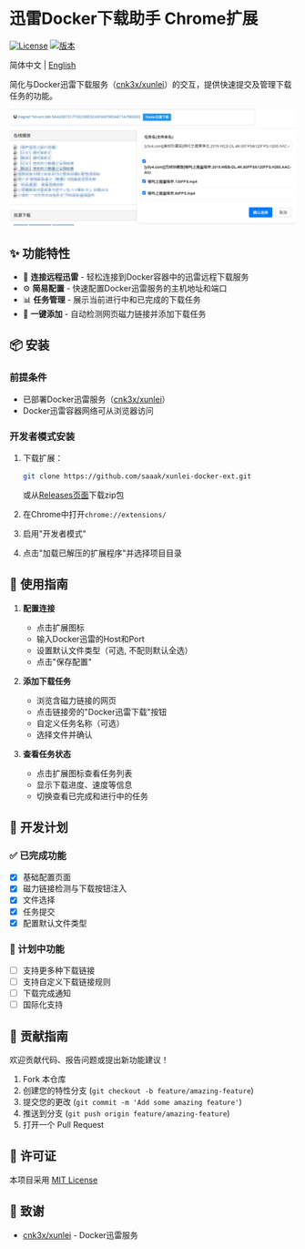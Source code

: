 # 迅雷Docker下载助手 Chrome扩展

[![License](https://img.shields.io/badge/license-MIT-blue.svg)](LICENSE)
[![版本](https://img.shields.io/badge/版本-1.1.0-green.svg)](https://github.com/saaak/xunlei-docker-ext/releases)

简体中文 | [English](README_EN.md)

简化与Docker迅雷下载服务（[cnk3x/xunlei](https://github.com/cnk3x/xunlei)）的交互，提供快速提交及管理下载任务的功能。



![扩展截图](assets/screenshot.png)

## ✨ 功能特性

- 🐳 **连接远程迅雷** - 轻松连接到Docker容器中的迅雷远程下载服务
- ⚙️ **简易配置** - 快速配置Docker迅雷服务的主机地址和端口
- 📊 **任务管理** - 展示当前进行中和已完成的下载任务
- 🔗 **一键添加** - 自动检测网页磁力链接并添加下载任务

## 📦 安装

### 前提条件
- 已部署Docker迅雷服务（[cnk3x/xunlei](https://github.com/cnk3x/xunlei)）
- Docker迅雷容器网络可从浏览器访问

### 开发者模式安装

1. 下载扩展：
   ```bash
   git clone https://github.com/saaak/xunlei-docker-ext.git
   ```
   或从[Releases页面](https://github.com/saaak/xunlei-docker-ext/releases)下载zip包

2. 在Chrome中打开`chrome://extensions/`

3. 启用"开发者模式"

4. 点击"加载已解压的扩展程序"并选择项目目录

## 🚀 使用指南

1. **配置连接**
   - 点击扩展图标
   - 输入Docker迅雷的Host和Port
   - 设置默认文件类型（可选, 不配则默认全选）
   - 点击"保存配置"

2. **添加下载任务**
   - 浏览含磁力链接的网页
   - 点击链接旁的"Docker迅雷下载"按钮
   - 自定义任务名称（可选）
   - 选择文件并确认

3. **查看任务状态**
   - 点击扩展图标查看任务列表
   - 显示下载进度、速度等信息
   - 切换查看已完成和进行中的任务

## 📝 开发计划

### ✅ 已完成功能
- [x] 基础配置页面
- [x] 磁力链接检测与下载按钮注入
- [x] 文件选择
- [x] 任务提交
- [x] 配置默认文件类型

### 🚧 计划中功能
- [ ] 支持更多种下载链接
- [ ] 支持自定义下载链接规则
- [ ] 下载完成通知
- [ ] 国际化支持

## 👥 贡献指南

欢迎贡献代码、报告问题或提出新功能建议！

1. Fork 本仓库
2. 创建您的特性分支 (`git checkout -b feature/amazing-feature`)
3. 提交您的更改 (`git commit -m 'Add some amazing feature'`)
4. 推送到分支 (`git push origin feature/amazing-feature`)
5. 打开一个 Pull Request

## 📜 许可证

本项目采用 [MIT License](LICENSE)

## 🙏 致谢

- [cnk3x/xunlei](https://github.com/cnk3x/xunlei) - Docker迅雷服务
